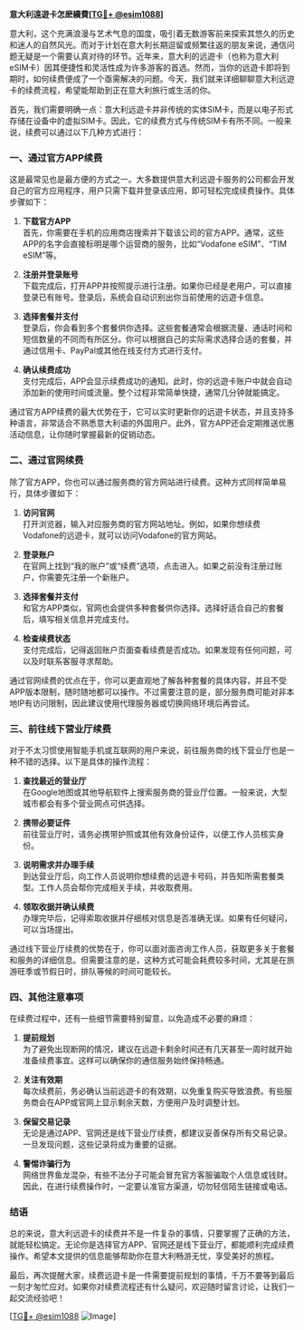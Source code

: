 **意大利遠遊卡怎麽續費[[TG💪+ @esim1088](https://t.me/s/esim1088)]**

意大利，这个充满浪漫与艺术气息的国度，吸引着无数游客前来探索其悠久的历史和迷人的自然风光。而对于计划在意大利长期逗留或频繁往返的朋友来说，通信问题无疑是一个需要认真对待的环节。近年来，意大利的远遊卡（也称为意大利eSIM卡）因其便捷性和灵活性成为许多游客的首选。然而，当你的远遊卡即将到期时，如何续费便成了一个亟需解决的问题。今天，我们就来详细聊聊意大利远遊卡的续费流程，希望能帮助到正在意大利旅行或生活的你。

首先，我们需要明确一点：意大利远遊卡并非传统的实体SIM卡，而是以电子形式存储在设备中的虚拟SIM卡。因此，它的续费方式与传统SIM卡有所不同。一般来说，续费可以通过以下几种方式进行：

### **一、通过官方APP续费**

这是最常见也是最方便的方式之一。大多数提供意大利远遊卡服务的公司都会开发自己的官方应用程序，用户只需下载并登录该应用，即可轻松完成续费操作。具体步骤如下：

1. **下载官方APP**  
   首先，你需要在手机的应用商店搜索并下载该公司的官方APP。通常，这些APP的名字会直接标明是哪个运营商的服务，比如“Vodafone eSIM”、“TIM eSIM”等。

2. **注册并登录账号**  
   下载完成后，打开APP并按照提示进行注册。如果你已经是老用户，可以直接登录已有账号。登录后，系统会自动识别出你当前使用的远遊卡信息。

3. **选择套餐并支付**  
   登录后，你会看到多个套餐供你选择。这些套餐通常会根据流量、通话时间和短信数量的不同而有所区分。你可以根据自己的实际需求选择合适的套餐，并通过信用卡、PayPal或其他在线支付方式进行支付。

4. **确认续费成功**  
   支付完成后，APP会显示续费成功的通知。此时，你的远遊卡账户中就会自动添加新的使用时间或流量。整个过程非常简单快捷，通常几分钟就能搞定。

通过官方APP续费的最大优势在于，它可以实时更新你的远遊卡状态，并且支持多种语言，非常适合不熟悉意大利语的外国用户。此外，官方APP还会定期推送优惠活动信息，让你随时掌握最新的促销动态。

### **二、通过官网续费**

除了官方APP，你也可以通过服务商的官方网站进行续费。这种方式同样简单易行，具体步骤如下：

1. **访问官网**  
   打开浏览器，输入对应服务商的官方网站地址。例如，如果你想续费Vodafone的远遊卡，就可以访问Vodafone的官方网站。

2. **登录账户**  
   在官网上找到“我的账户”或“续费”选项，点击进入。如果之前没有注册过账户，你需要先注册一个新账户。

3. **选择套餐并支付**  
   和官方APP类似，官网也会提供多种套餐供你选择。选择好适合自己的套餐后，填写相关信息并完成支付。

4. **检查续费状态**  
   支付完成后，记得返回账户页面查看续费是否成功。如果发现有任何问题，可以及时联系客服寻求帮助。

通过官网续费的优点在于，你可以更直观地了解各种套餐的具体内容，并且不受APP版本限制，随时随地都可以操作。不过需要注意的是，部分服务商可能对非本地IP有访问限制，因此建议使用代理服务器或切换网络环境后再尝试。

### **三、前往线下营业厅续费**

对于不太习惯使用智能手机或互联网的用户来说，前往服务商的线下营业厅也是一种不错的选择。以下是具体的操作流程：

1. **查找最近的营业厅**  
   在Google地图或其他导航软件上搜索服务商的营业厅位置。一般来说，大型城市都会有多个营业网点可供选择。

2. **携带必要证件**  
   前往营业厅时，请务必携带护照或其他有效身份证件，以便工作人员核实身份。

3. **说明需求并办理手续**  
   到达营业厅后，向工作人员说明你想续费的远遊卡号码，并告知所需套餐类型。工作人员会帮你完成相关手续，并收取费用。

4. **领取收据并确认续费**  
   办理完毕后，记得索取收据并仔细核对信息是否准确无误。如果有任何疑问，可以当场提出。

通过线下营业厅续费的优势在于，你可以面对面咨询工作人员，获取更多关于套餐和服务的详细信息。但需要注意的是，这种方式可能会耗费较多时间，尤其是在旅游旺季或节假日时，排队等候的时间可能较长。

### **四、其他注意事项**

在续费过程中，还有一些细节需要特别留意，以免造成不必要的麻烦：

1. **提前规划**  
   为了避免出现断网的情况，建议在远遊卡剩余时间还有几天甚至一周时就开始准备续费事宜。这样可以确保你的通信服务始终保持畅通。

2. **关注有效期**  
   每次续费前，务必确认当前远遊卡的有效期，以免重复购买导致浪费。有些服务商会在APP或官网上显示剩余天数，方便用户及时调整计划。

3. **保留交易记录**  
   无论是通过APP、官网还是线下营业厅续费，都建议妥善保存所有交易记录。一旦发现问题，这些记录将成为重要的证据。

4. **警惕诈骗行为**  
   网络世界鱼龙混杂，有些不法分子可能会冒充官方客服骗取个人信息或钱财。因此，在进行续费操作时，一定要认准官方渠道，切勿轻信陌生链接或电话。

### **结语**

总的来说，意大利远遊卡的续费并不是一件复杂的事情，只要掌握了正确的方法，就能轻松搞定。无论你是选择官方APP、官网还是线下营业厅，都能顺利完成续费操作。希望本文提供的信息能够帮助你在意大利畅游无忧，享受美好的旅程。

最后，再次提醒大家，续费远遊卡是一件需要提前规划的事情，千万不要等到最后一刻才匆忙应对。如果你对续费流程还有什么疑问，欢迎随时留言讨论，让我们一起交流经验吧！

[[TG💪+ @esim1088](https://t.me/s/esim1088) ![Image](https://i.postimg.cc/4NQfJmqS/Snipaste-2025-05-13-00-14-12.png)]